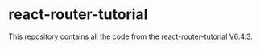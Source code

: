 # react-router-tutorial

This repository contains all the code from the [react-router-tutorial V6.4.3](https://reactrouter.com/en/main/start/tutorial). 
